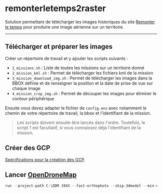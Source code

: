 # remonterletemps2raster

Solution permettant de télécharger les images historiques du site [Remonter le temps](https://remonterletemps.ign.fr/) pour produire une image aérienne sur un territoire.

___

## Télécharger et préparer les images

Créer un répertoire de travail et y ajouter les scripts suivants : 

- `1_missions.sh` : Liste de toutes les missions sur un territoire donné
- `2_mission_kml.sh` : Permet de télécharger les fichiers kml de la mission
- `3_mission_download_img.sh` : Permet de télécharger les images dans la BBOX définie et de renseigner  la position et la date de prise de vue sur chaque image
- `4_mission_crop_img.sh` : Permet de découper les images pour éliminer le contour périphérique

Ensuite vous devez adapter le fichier de `config.env` avec notamment le chemin de votre répertoire de travail, la bbox et l'identifiant de la mission. 

> Les scripts doivent ensuite être lancés dans l'ordre. Toutefois, le script 1 est facultatif, si vous connaissez déjà l'identifiant de la mission.

## Créer des GCP

[Spécifications pour la création des GCP](https://docs.opendronemap.org/gcp/).

## Lancer [OpenDroneMap](https://opendronemap.org)

```powershell
run --project-path C:\ODM 19XX --fast-orthophoto --skip-3dmodel --min-num-features 30000 --feature-quality high --orthophoto-resolution 50 --skip-report --gcp "C:\ODM\19XX\images\gcp_list.txt"
```
